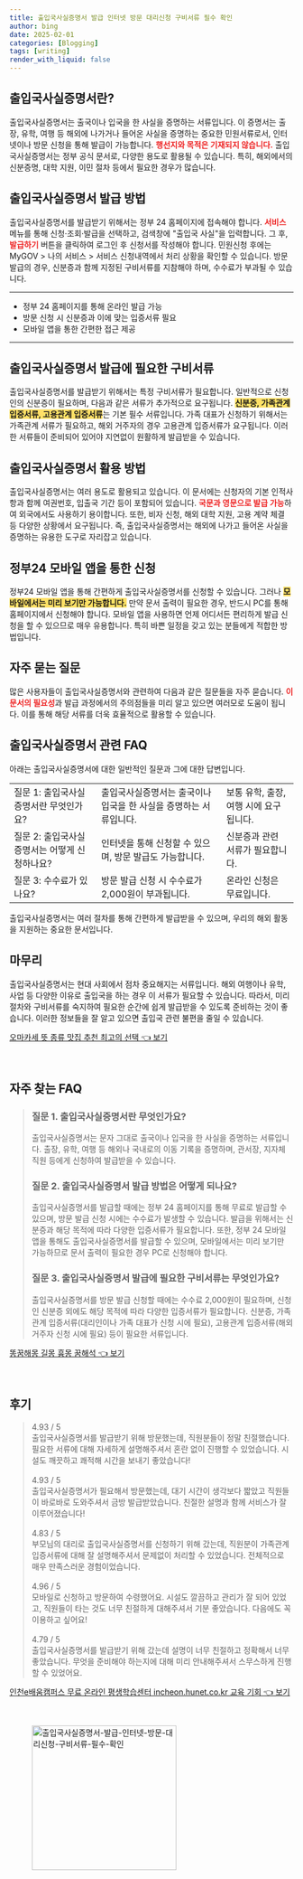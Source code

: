 ```yaml
---
title: 출입국사실증명서 발급 인터넷 방문 대리신청 구비서류 필수 확인
author: bing
date: 2025-02-01
categories: [Blogging]
tags: [writing]
render_with_liquid: false
---
```



<h2 id='출입국사실증명서란'>출입국사실증명서란?</h2>

<p>출입국사실증명서는 출국이나 입국을 한 사실을 증명하는 서류입니다. 이 증명서는 출장, 유학, 여행 등 해외에 나가거나 들어온 사실을 증명하는 중요한 민원서류로서, 인터넷이나 방문 신청을 통해 발급이 가능합니다. <b><span style="color: #ee2323;">행선지와 목적은 기재되지 않습니다.</span></b> 출입국사실증명서는 정부 공식 문서로, 다양한 용도로 활용될 수 있습니다. 특히, 해외에서의 신분증명, 대학 지원, 이민 절차 등에서 필요한 경우가 많습니다.</p>

<h2 id='출입국사실증명서 발급 방법'>출입국사실증명서 발급 방법</h2>

<p>출입국사실증명서를 발급받기 위해서는 정부 24 홈페이지에 접속해야 합니다. <b><span style="color: #ee2323;">서비스</span></b> 메뉴를 통해 신청·조회·발급을 선택하고, 검색창에 "출입국 사실"을 입력합니다. 그 후, <b><span style="color: #ee2323;">발급하기</span></b> 버튼을 클릭하여 로그인 후 신청서를 작성해야 합니다. 민원신청 후에는 MyGOV > 나의 서비스 > 서비스 신청내역에서 처리 상황을 확인할 수 있습니다. 방문 발급의 경우, 신분증과 함께 지정된 구비서류를 지참해야 하며, 수수료가 부과될 수 있습니다.</p>

<hr />

<ul>
    <li>정부 24 홈페이지를 통해 온라인 발급 가능</li>
    <li>방문 신청 시 신분증과 이에 맞는 입증서류 필요</li>
    <li>모바일 앱을 통한 간편한 접근 제공</li>
</ul>

<hr />

<h2 id='필요 서류'>출입국사실증명서 발급에 필요한 구비서류</h2>

<p>출입국사실증명서를 발급받기 위해서는 특정 구비서류가 필요합니다. 일반적으로 신청인의 신분증이 필요하며, 다음과 같은 서류가 추가적으로 요구됩니다. <b><span style="background-color: #ffe066;">신분증, 가족관계 입증서류, 고용관계 입증서류</span></b>는 기본 필수 서류입니다. 가족 대표가 신청하기 위해서는 가족관계 서류가 필요하고, 해외 거주자의 경우 고용관계 입증서류가 요구됩니다. 이러한 서류들이 준비되어 있어야 지연없이 원활하게 발급받을 수 있습니다.</p>

<h2 id='출입국사실증명서 활용 방법'>출입국사실증명서 활용 방법</h2>

<p>출입국사실증명서는 여러 용도로 활용되고 있습니다. 이 문서에는 신청자의 기본 인적사항과 함께 여권번호, 입출국 기간 등이 포함되어 있습니다. <b><span style="color: #ee2323;">국문과 영문으로 발급 가능</span></b>하여 외국에서도 사용하기 용이합니다. 또한, 비자 신청, 해외 대학 지원, 고용 계약 체결 등 다양한 상황에서 요구됩니다. 즉, 출입국사실증명서는 해외에 나가고 들어온 사실을 증명하는 유용한 도구로 자리잡고 있습니다.</p>

<h2 id='정부24 모바일 앱을 통한 신청'>정부24 모바일 앱을 통한 신청</h2>

<p>정부24 모바일 앱을 통해 간편하게 출입국사실증명서를 신청할 수 있습니다. 그러나 <b><span style="background-color: #ffe066;">모바일에서는 미리 보기만 가능합니다.</span></b> 만약 문서 출력이 필요한 경우, 반드시 PC를 통해 홈페이지에서 신청해야 합니다. 모바일 앱을 사용하면 언제 어디서든 편리하게 발급 신청을 할 수 있으므로 매우 유용합니다. 특히 바쁜 일정을 갖고 있는 분들에게 적합한 방법입니다.</p>

<h2 id='자주 묻는 질문'>자주 묻는 질문</h2>

<p>많은 사용자들이 출입국사실증명서와 관련하여 다음과 같은 질문들을 자주 묻습니다. <b><span style="color: #ee2323;">이 문서의 필요성</span></b>과 발급 과정에서의 주의점들을 미리 알고 있으면 여러모로 도움이 됩니다. 이를 통해 해당 서류를 더욱 효율적으로 활용할 수 있습니다.</p>

<h2 id='출입국사실증명서 관련 FAQ'>출입국사실증명서 관련 FAQ</h2>

<p>아래는 출입국사실증명서에 대한 일반적인 질문과 그에 대한 답변입니다.</p>

<table>
    <tr>
        <td>질문 1: 출입국사실증명서란 무엇인가요?</td>
        <td>출입국사실증명서는 출국이나 입국을 한 사실을 증명하는 서류입니다.</td>
        <td>보통 유학, 출장, 여행 시에 요구됩니다.</td>
    </tr>
    <tr>
        <td>질문 2: 출입국사실증명서는 어떻게 신청하나요?</td>
        <td>인터넷을 통해 신청할 수 있으며, 방문 발급도 가능합니다.</td>
        <td>신분증과 관련 서류가 필요합니다.</td>
    </tr>
    <tr>
        <td>질문 3: 수수료가 있나요?</td>
        <td>방문 발급 신청 시 수수료가 2,000원이 부과됩니다.</td>
        <td>온라인 신청은 무료입니다.</td>
    </tr>
</table>

<p>출입국사실증명서는 여러 절차를 통해 간편하게 발급받을 수 있으며, 우리의 해외 활동을 지원하는 중요한 문서입니다.</p>

<h2 id='마무리'>마무리</h2>

<p>출입국사실증명서는 현대 사회에서 점차 중요해지는 서류입니다. 해외 여행이나 유학, 사업 등 다양한 이유로 출입국을 하는 경우 이 서류가 필요할 수 있습니다. 따라서, 미리 절차와 구비서류를 숙지하여 필요한 순간에 쉽게 발급받을 수 있도록 준비하는 것이 좋습니다. 이러한 정보들을 잘 알고 있으면 출입국 관련 불편을 줄일 수 있습니다.</p>


<p><a class="click-button" title="오마카세 뜻 종류 맛집 추천 최고의 선택" href="https://24nara.github.io/posts/%EC%98%A4%EB%A7%88%EC%B9%B4%EC%84%B8-%EB%9C%BB-%EC%A2%85%EB%A5%98-%EB%A7%9B%EC%A7%91-%EC%B6%94%EC%B2%9C-%EC%B5%9C%EA%B3%A0%EC%9D%98-%EC%84%A0%ED%83%9D/" rel="dofollow">오마카세 뜻 종류 맛집 추천 최고의 선택 👈 보기</a></p><br>
<h2 id='자주_찾는_FAQ'>자주 찾는 FAQ</h2>
<div itemscope="" itemtype="https://schema.org/FAQPage"> 
<blockquote> 
<div itemscope="" itemprop="mainEntity" itemtype="https://schema.org/Question"> 
<h3 itemprop="name">질문 1. 출입국사실증명서란 무엇인가요?</h3> 
<div itemscope="" itemprop="acceptedAnswer" itemtype="https://schema.org/Answer"> 
<span itemprop="text"> <p>출입국사실증명서는 문자 그대로 출국이나 입국을 한 사실을 증명하는 서류입니다. 출장, 유학, 여행 등 해외나 국내로의 이동 기록을 증명하며, 관서장, 지자체 직원 등에게 신청하여 발급받을 수 있습니다.</p> </span> 
</div> 
</div> 
<div itemscope="" itemprop="mainEntity" itemtype="https://schema.org/Question"> 
<h3 itemprop="name">질문 2. 출입국사실증명서 발급 방법은 어떻게 되나요?</h3> 
<div itemscope="" itemprop="acceptedAnswer" itemtype="https://schema.org/Answer"> 
<span itemprop="text"> <p>출입국사실증명서를 발급할 때에는 정부 24 홈페이지를 통해 무료로 발급할 수 있으며, 방문 발급 신청 시에는 수수료가 발생할 수 있습니다. 발급을 위해서는 신분증과 해당 목적에 따라 다양한 입증서류가 필요합니다. 또한, 정부 24 모바일 앱을 통해도 출입국사실증명서를 발급할 수 있으며, 모바일에서는 미리 보기만 가능하므로 문서 출력이 필요한 경우 PC로 신청해야 합니다.</p> </span> 
</div> 
</div> 
<div itemscope="" itemprop="mainEntity" itemtype="https://schema.org/Question"> 
<h3 itemprop="name">질문 3. 출입국사실증명서 발급에 필요한 구비서류는 무엇인가요?</h3> 
<div itemscope="" itemprop="acceptedAnswer" itemtype="https://schema.org/Answer"> 
<span itemprop="text"> <p>출입국사실증명서를 방문 발급 신청할 때에는 수수료 2,000원이 필요하며, 신청인 신분증 외에도 해당 목적에 따라 다양한 입증서류가 필요합니다. 신분증, 가족관계 입증서류(대리인이나 가족 대표가 신청 시에 필요), 고용관계 입증서류(해외 거주자 신청 시에 필요) 등이 필요한 서류입니다.</p> </span> 
</div> 
</div> 
</blockquote> 
</div>
<p><a class="click-button" title="똥꿈해몽 길몽 흉몽 꿈해석" href="https://24nara.github.io/posts/%EB%98%A5%EA%BF%88%ED%95%B4%EB%AA%BD-%EA%B8%B8%EB%AA%BD-%ED%9D%89%EB%AA%BD-%EA%BF%88%ED%95%B4%EC%84%9D/" rel="dofollow">똥꿈해몽 길몽 흉몽 꿈해석 👈 보기</a></p><br>
<h2 id='후기'>후기</h2>
<div itemscope itemtype="https://schema.org/Product">
  <blockquote>
  <div itemprop="review" itemscope itemtype="https://schema.org/Review">
      <div itemprop="reviewRating" itemscope itemtype="https://schema.org/Rating"> <span itemprop="ratingValue">4.93</span> / <span itemprop="bestRating">5</span> </div>
      <span itemprop="reviewBody">출입국사실증명서를 발급받기 위해 방문했는데, 직원분들이 정말 친절했습니다. 필요한 서류에 대해 자세하게 설명해주셔서 혼란 없이 진행할 수 있었습니다. 시설도 깨끗하고 쾌적해 시간을 보내기 좋았습니다!</span>
  </div>
  <br>
  <div itemprop="review" itemscope itemtype="https://schema.org/Review">
      <div itemprop="reviewRating" itemscope itemtype="https://schema.org/Rating"> <span itemprop="ratingValue">4.93</span> / <span itemprop="bestRating">5</span> </div>
      <span itemprop="reviewBody">출입국사실증명서가 필요해서 방문했는데, 대기 시간이 생각보다 짧았고 직원들이 바로바로 도와주셔서 금방 발급받았습니다. 친절한 설명과 함께 서비스가 잘 이루어졌습니다!</span>
  </div>
  <br>
  <div itemprop="review" itemscope itemtype="https://schema.org/Review">
      <div itemprop="reviewRating" itemscope itemtype="https://schema.org/Rating"> <span itemprop="ratingValue">4.83</span> / <span itemprop="bestRating">5</span> </div>
      <span itemprop="reviewBody">부모님의 대리로 출입국사실증명서를 신청하기 위해 갔는데, 직원분이 가족관계 입증서류에 대해 잘 설명해주셔서 문제없이 처리할 수 있었습니다. 전체적으로 매우 만족스러운 경험이었습니다.</span>
  </div>
  <br>
  <div itemprop="review" itemscope itemtype="https://schema.org/Review">
      <div itemprop="reviewRating" itemscope itemtype="https://schema.org/Rating"> <span itemprop="ratingValue">4.96</span> / <span itemprop="bestRating">5</span> </div>
      <span itemprop="reviewBody">모바일로 신청하고 방문하여 수령했어요. 시설도 깔끔하고 관리가 잘 되어 있었고, 직원들이 타는 것도 너무 친절하게 대해주셔서 기분 좋았습니다. 다음에도 꼭 이용하고 싶어요!</span>
  </div>
  <br>
  <div itemprop="review" itemscope itemtype="https://schema.org/Review">
      <div itemprop="reviewRating" itemscope itemtype="https://schema.org/Rating"> <span itemprop="ratingValue">4.79</span> / <span itemprop="bestRating">5</span> </div>
      <span itemprop="reviewBody">출입국사실증명서를 발급받기 위해 갔는데 설명이 너무 친절하고 정확해서 너무 좋았습니다. 무엇을 준비해야 하는지에 대해 미리 안내해주셔서 스무스하게 진행할 수 있었어요.</span>
  </div>
  </blockquote>
</div>
<p><a class="click-button" title="인천e배움캠퍼스 무료 온라인 평생학습센터 incheon.hunet.co.kr 교육 기회" href="https://24nara.github.io/posts/%EC%9D%B8%EC%B2%9Ce%EB%B0%B0%EC%9B%80%EC%BA%A0%ED%8D%BC%EC%8A%A4-%EB%AC%B4%EB%A3%8C-%EC%98%A8%EB%9D%BC%EC%9D%B8-%ED%8F%89%EC%83%9D%ED%95%99%EC%8A%B5%EC%84%BC%ED%84%B0-incheon.hunet.co.kr-%EA%B5%90%EC%9C%A1-%EA%B8%B0%ED%9A%8C/" rel="dofollow">인천e배움캠퍼스 무료 온라인 평생학습센터 incheon.hunet.co.kr 교육 기회 👈 보기</a></p><br>
<figure class="image"><img src="https://24nara.github.io/assets/img/thumbnail/출입국사실증명서-발급-인터넷-방문-대리신청-구비서류-필수-확인.webp" alt="출입국사실증명서-발급-인터넷-방문-대리신청-구비서류-필수-확인" width="256" height="256"></figure>